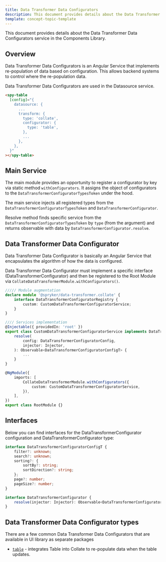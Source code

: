 ```yaml
---
title: Data Transformer Data Configurators
description: This document provides details about the Data Transformer Data Configurators service in the Components Library.
template: concept-topic-template
---
```



This document provides details about the Data Transformer Data Configurators service in the Components Library.

## Overview

Data Transformer Data Configurators is an Angular Service that implements re-population of data based on configuration.
This allows backend systems to control where the re-population data.

Data Transformer Data Configurators are used in the Datasource service.

```html
<spy-table
  [config]="{
    datasource: {
      ...                                                   
      transform: {
        type: 'collate',
        configurator: {
          type: 'table',
        },
        ...  
      },
    },
  }"
></spy-table>
```

## Main Service

The main module provides an opportunity to register a configurator by key via static method `withConfigurators`. It assigns the object of configurators to the `DataTransformerConfiguratorTypesToken` under the hood.

The main service injects all registered types from the `DataTransformerConfiguratorTypesToken` and `DataTransformerConfigurator`.

Resolve method finds specific service from the `DataTransformerConfiguratorTypesToken` by `type` (from the argument) and returns observable with data by `DataTransformerConfigurator.resolve`.

## Data Transformer Data Configurator

Data Transformer Data Configurator is basically an Angular Service that encapsulates the algorithm of how the data is configured.

Data Transformer Data Configurator must implement a specific interface (DataTransformerConfigurator) and then be registered to the Root Module via `CollateDataTransformerModule.withConfigurators()`.

```ts
///// Module augmentation
declare module '@spryker/data-transformer.collate' {
    interface DataTransformerConfiguratorRegistry {
        custom: CustomDataTransformerConfiguratorService;
    }
}

//// Services implementation
@Injectable({ providedIn: 'root' })
export class CustomDataTransformerConfiguratorService implements DataTransformerConfigurator {
    resolve(
        config: DataTransformerConfiguratorConfig,
        injector: Injector,
    ): Observable<DataTransformerConfiguratorConfigT> {
        ... 
    }
}

@NgModule({
    imports: [
        CollateDataTransformerModule.withConfigurators({
            custom: CustomDataTransformerConfiguratorService,
        }),
    ],
})
export class RootModule {}
```

## Interfaces

Below you can find interfaces for the DataTransformerConfigurator configuration and DataTransformerConfigurator type:

```ts
interface DataTransformerConfiguratorConfigT {
    filter?: unknown;
    search?: unknown;
    sorting?: {
        sortBy?: string;
        sortDirection?: string;
    };
    page?: number;
    pageSize?: number;
}

interface DataTransformerConfigurator {
    resolve(injector: Injector): Observable<DataTransformerConfiguratorConfigT>;
}
```

## Data Transformer Data Configurator types

There are a few common Data Transformer Data Configurators that are available in UI library as separate packages

- [`table`](/docs/marketplace/dev/front-end/ui-components-library/data-transformers/collate/data-configurators/table.html) - integrates Table into Collate to re-populate data when the table updates.
